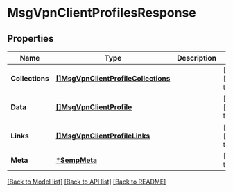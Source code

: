 # MsgVpnClientProfilesResponse

## Properties
Name | Type | Description | Notes
------------ | ------------- | ------------- | -------------
**Collections** | [**[]MsgVpnClientProfileCollections**](MsgVpnClientProfileCollections.md) |  | [optional] [default to null]
**Data** | [**[]MsgVpnClientProfile**](MsgVpnClientProfile.md) |  | [optional] [default to null]
**Links** | [**[]MsgVpnClientProfileLinks**](MsgVpnClientProfileLinks.md) |  | [optional] [default to null]
**Meta** | [***SempMeta**](SempMeta.md) |  | [default to null]

[[Back to Model list]](../README.md#documentation-for-models) [[Back to API list]](../README.md#documentation-for-api-endpoints) [[Back to README]](../README.md)

